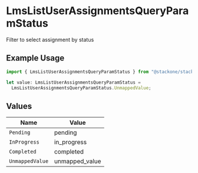 # LmsListUserAssignmentsQueryParamStatus

Filter to select assignment by status

## Example Usage

```typescript
import { LmsListUserAssignmentsQueryParamStatus } from "@stackone/stackone-client-ts/sdk/models/operations";

let value: LmsListUserAssignmentsQueryParamStatus =
  LmsListUserAssignmentsQueryParamStatus.UnmappedValue;
```

## Values

| Name            | Value           |
| --------------- | --------------- |
| `Pending`       | pending         |
| `InProgress`    | in_progress     |
| `Completed`     | completed       |
| `UnmappedValue` | unmapped_value  |